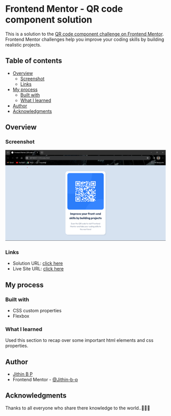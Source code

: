 # Frontend Mentor - QR code component solution

This is a solution to the [QR code component challenge on Frontend Mentor](https://www.frontendmentor.io/challenges/qr-code-component-iux_sIO_H). Frontend Mentor challenges help you improve your coding skills by building realistic projects. 

## Table of contents

- [Overview](#overview)
  - [Screenshot](#screenshot)
  - [Links](#links)
- [My process](#my-process)
  - [Built with](#built-with)
  - [What I learned](#what-i-learned)
- [Author](#author)
- [Acknowledgments](#acknowledgments)


## Overview

### Screenshot

![](./Screenshot.png)


### Links

- Solution URL: [click here](https://github.com/Jithin-b-p/qr-code-component-main)
- Live Site URL: [click here](https://jithin-b-p.github.io/qr-code-component-main/)

## My process

### Built with

- CSS custom properties
- Flexbox

### What I learned

Used this section to recap over some important html elements and css properties.

## Author

- [Jithin B P]()
- Frontend Mentor - [@Jithin-b-p](https://www.frontendmentor.io/profile/Jithin-b-p)

## Acknowledgments

Thanks to all everyone who share there knowledge to the world..🎉👏😊
